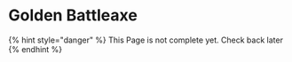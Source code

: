 # Golden Battleaxe

{% hint style="danger" %}
This Page is not complete yet. Check back later
{% endhint %}

